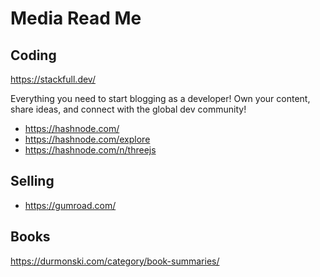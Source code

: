 # Media Read Me


## Coding

https://stackfull.dev/

Everything you need to start blogging as a developer!
Own your content, share ideas, and
connect with the global dev community!

* https://hashnode.com/
* https://hashnode.com/explore
* https://hashnode.com/n/threejs


## Selling

* https://gumroad.com/

## Books

https://durmonski.com/category/book-summaries/